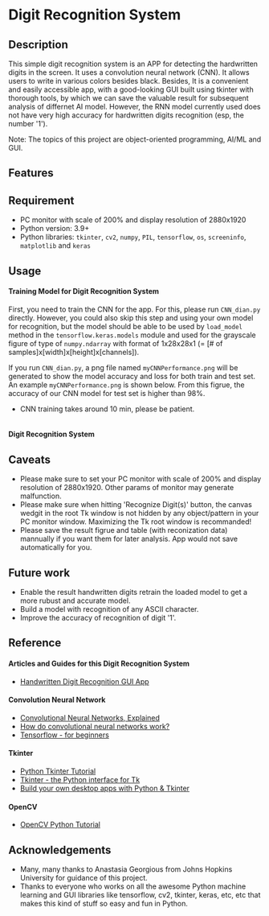 # Digit Recognition System

## Description

This simple digit recognition system is an APP for detecting the hardwritten digits in the screen. It uses a convolution neural network (CNN). It allows users to write in various colors besides black. Besides, It is a convenient and easily accessible app, with a good-looking GUI built using tkinter with thorough tools, by which we can save the valuable result for subsequent analysis of differnet AI model. However, the RNN model currently used does not have very high accuracy for hardwritten digits recognition (esp, the number '1').

Note: The topics of this project are object-oriented programming, AI/ML and GUI.

## Features









## Requirement

* PC monitor with scale of 200% and display resolution of 2880x1920
* Python version: 3.9+
* Python libraries: `tkinter`, `cv2`, `numpy`, `PIL`, `tensorflow`, `os`, `screeninfo`, `matplotlib` and `keras`

## Usage

#### Training Model for Digit Recognition System

First, you need to train the CNN for the app. For this, please run `CNN_dian.py` directly. However, you could also skip this step and using your own model for recognition, but the model should be able to be used by `load_model` method in the `tensorflow.keras.models` module and used for the grayscale figure of type of `numpy.ndarray` with format of 1x28x28x1 (= \[# of samples\]x\[width\]x\[height\]x\[channels\]).

If you run `CNN_dian.py`, a png file named `myCNNPerformance.png` will be generated to show the model accuracy and loss for both train and test set. An example `myCNNPerformance.png` is shown below. From this figrue, the accuracy of our CNN model for test set is higher than 98%.

* CNN training takes around 10 min, please be patient.

![]()

#### Digit Recognition System











## Caveats

* Please make sure to set your PC monitor with scale of 200% and display resolution of 2880x1920. Other params of monitor may generate malfunction.
* Please make sure when hitting 'Recognize Digit(s)' button, the canvas wedgit in the root Tk window is not hidden by any object/pattern in your PC monitor window. Maximizing the Tk root window is recommanded!
* Please save the result figrue and table (with reconization data) mannually if you want them for later analysis. App would not save automatically for you.

## Future work
* Enable the result handwritten digits retrain the loaded model to get a more rubust and accurate model.
* Build a model with recognition of any ASCII character.
* Improve the accuracy of recognition of digit '1'.

## Reference

#### Articles and Guides for this Digit Recognition System
* [Handwritten Digit Recognition GUI App](https://medium.com/analytics-vidhya/handwritten-digit-recognition-gui-app-46e3d7b37287)

#### Convolution Neural Network
* [Convolutional Neural Networks, Explained](https://towardsdatascience.com/convolutional-neural-networks-explained-9cc5188c4939)
* [How do convolutional neural networks work?](https://www.ibm.com/topics/convolutional-neural-networks)
* [Tensorflow - for beginners](https://www.tensorflow.org/tutorials)

#### Tkinter
* [Python Tkinter Tutorial](https://www.geeksforgeeks.org/python-tkinter-tutorial/?ref=lbp)
* [Tkinter - the Python interface for Tk](https://python-course.eu/tkinter/)
* [Build your own desktop apps with Python & Tkinter](https://www.pythonguis.com/tkinter-tutorial/#tkinter-getting-started)

#### OpenCV
* [OpenCV Python Tutorial](https://www.geeksforgeeks.org/opencv-python-tutorial/?ref=lbp)

## Acknowledgements

* Many, many thanks to Anastasia Georgious from Johns Hopkins University for guidance of this project.
* Thanks to everyone who works on all the awesome Python machine learning and GUI libraries like tensorflow, cv2, tkinter, keras, etc, etc that makes this kind of stuff so easy and fun in Python.
